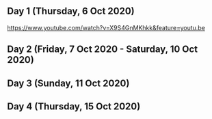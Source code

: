 ## Day 1 (Thursday, 6 Oct 2020)
https://www.youtube.com/watch?v=X9S4GnMKhkk&feature=youtu.be

## Day 2 (Friday, 7 Oct 2020 - Saturday, 10 Oct 2020)

## Day 3 (Sunday, 11 Oct 2020)

## Day 4 (Thursday, 15 Oct 2020)
